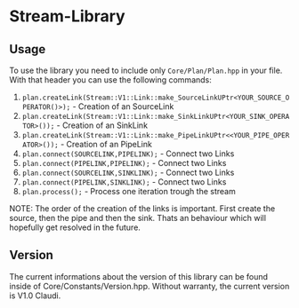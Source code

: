 # Stream-Library

## Usage
To use the library you need to include only <code>Core/Plan/Plan.hpp</code> in your file.
With that header you can use the following commands:
<ol>
	<li><code>plan.createLink(Stream::V1::Link::make_SourceLinkUPtr&lt;YOUR_SOURCE_OPERATOR()>);</code> - Creation of an SourceLink</li>
	<li><code>plan.createLink(Stream::V1::Link::make_SinkLinkUPtr&lt;YOUR_SINK_OPERATOR>());</code> - Creation of an SinkLink</li>
	<li><code>plan.createLink(Stream::V1::Link::make_PipeLinkUPtr<&lt;YOUR_PIPE_OPERATOR>());</code> - Creation of an PipeLink</li>
	<li><code>plan.connect(SOURCELINK,PIPELINK);</code> - Connect two Links</li>
	<li><code>plan.connect(PIPELINK,PIPELINK);</code> - Connect two Links</li>
	<li><code>plan.connect(SOURCELINK,SINKLINK);</code> - Connect two Links</li>
	<li><code>plan.connect(PIPELINK,SINKLINK);</code> - Connect two Links</li>
	<li><code>plan.process();</code> - Process one iteration trough the stream</li>
</ol>

NOTE: The order of the creation of the links is important. First create the source, then the pipe and then the sink.
Thats an behaviour which will hopefully get resolved in the future.

## Version
The current informations about the version of this library can be found inside of Core/Constants/Version.hpp.
Without warranty, the current version is V1.0 Claudi.